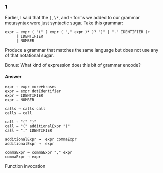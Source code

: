 ### 1

Earlier, I said that the `|`, `\*`, and `+` forms we added to our grammar metasyntax were just syntactic sugar. Take this grammar:

```
expr → expr ( "(" ( expr ( "," expr )* )? ")" | "." IDENTIFIER )+
     | IDENTIFIER
     | NUMBER
```

Produce a grammar that matches the same language but does not use any of that notational sugar.

Bonus: What kind of expression does this bit of grammar encode?

#### Answer

```
expr → expr morePhrases
expr → expr dotIdentifier
expr → IDENTIFIER
expr → NUMBER

calls → calls call
calls → call

call → "(" ")"
call → "(" additionalExpr ")"
call → "." IDENTIFIER

additionalExpr →  expr commaExpr
additionalExpr →  expr

commaExpr → commaExpr "," expr
commaExpr → expr
```

Function invocation
